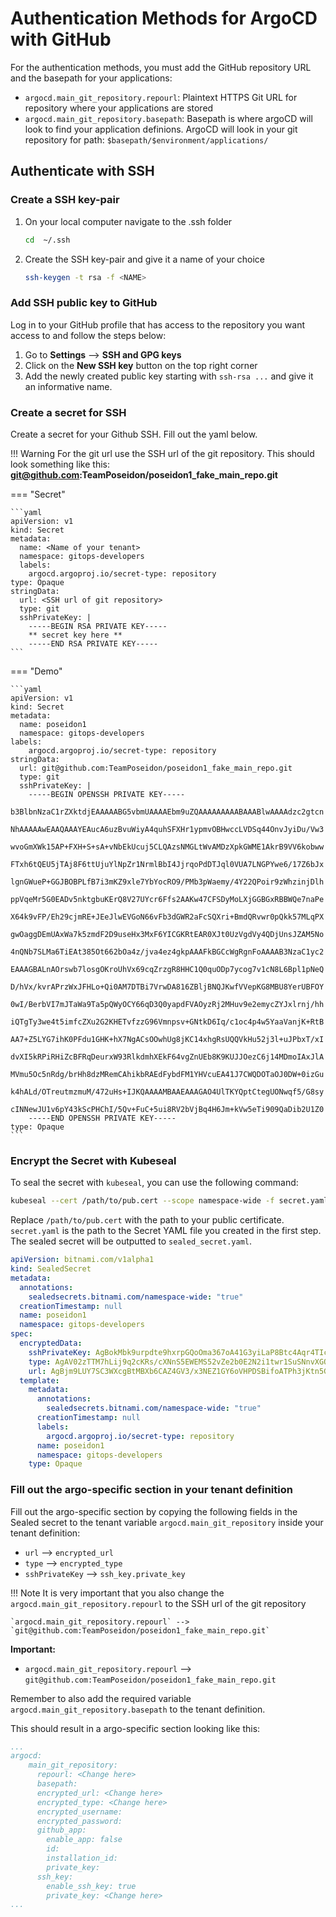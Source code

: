 # Authentication Methods for ArgoCD with GitHub

For the authentication methods, you must add the GitHub repository URL and the basepath for your applications:

- `argocd.main_git_repository.repourl`: Plaintext HTTPS Git URL for repository where your applications are stored 
-  `argocd.main_git_repository.basepath`: Basepath is where argoCD will look to find your application definions. ArgoCD will look in your git repository for path: `$basepath/$environment/applications/`

## Authenticate with SSH

### Create a SSH key-pair

1. On your local computer navigate to the .ssh folder

    ```bash
    cd  ~/.ssh
    ```

2. Create the SSH key-pair and give it a name of your choice

    ```bash
    ssh-keygen -t rsa -f <NAME>
    ```

### Add SSH public key to GitHub

Log in to your GitHub profile that has access to the repository you want access to and follow the steps below:

1. Go to **Settings** --> **SSH and GPG keys**
2. Click on the **New SSH key** button on the top right corner
3. Add the newly created public key starting with `ssh-rsa ...` and give it an informative name.

### Create a secret for SSH

Create a secret for your Github SSH. 
Fill out the yaml below.

!!! Warning 
    For the git url use the SSH url of the git repository. This should look something like this: **git@github.com:TeamPoseidon/poseidon1_fake_main_repo.git**

=== "Secret"

    ```yaml 
    apiVersion: v1
    kind: Secret
    metadata:
      name: <Name of your tenant>
      namespace: gitops-developers
      labels:
        argocd.argoproj.io/secret-type: repository
    type: Opaque
    stringData:
      url: <SSH url of git repository>
      type: git
      sshPrivateKey: |
        -----BEGIN RSA PRIVATE KEY-----
        ** secret key here **
        -----END RSA PRIVATE KEY-----
    ```

=== "Demo"

    ```yaml 
    apiVersion: v1
    kind: Secret
    metadata:
      name: poseidon1
      namespace: gitops-developers
    labels:
        argocd.argoproj.io/secret-type: repository
    stringData:
      url: git@github.com:TeamPoseidon/poseidon1_fake_main_repo.git
      type: git
      sshPrivateKey: |
        -----BEGIN OPENSSH PRIVATE KEY-----
        b3BlbnNzaC1rZXktdjEAAAAABG5vbmUAAAAEbm9uZQAAAAAAAAABAAABlwAAAAdzc2gtcn
        NhAAAAAwEAAQAAAYEAucA6uzBvuWiyA4quhSFXHr1ypmvOBHwccLVDSq44OnvJyiDu/Vw3
        wvoGmXWk15AP+FXH+S+sA+vNbEkUcuj5CLQAzsNMGLtWvAMDzXpkGWME1AkrB9VV6kobww
        FTxh6tQEU5jTAj8F6ttUjuYlNpZr1NrmlBbI4JjrqoPdDTJql0VUA7LNGPYwe6/17Z6bJx
        lgnGWueP+GGJBOBPLfB7i3mKZ9xle7YbYocRO9/PMb3pWaemy/4Y22QPoir9zWhzinjDlh
        ppVqeMr5G0EADv5nktgbuKErQ8V27UYcr6Ffs2AAKw47CFSDyMoLXjGGBGxRBBWQe7naPe
        X64k9vFP/Eh29cjmRE+JEeJlwEVGoN66vFb3dGWR2aFcSQXri+BmdQRvwr0pQkk57MLqPX
        gwOaggDEmUAxWa7k5zmdF2D9useHx3MxF6YICGKRtEAR0XJt0UzVgdVy4QDjUnsJZAM5No
        4nQNb7SLMa6TiEAt385Ot662bOa4z/jva4ez4gkpAAAFkBGCcWgRgnFoAAAAB3NzaC1yc2
        EAAAGBALnAOrswb7losgOKroUhVx69cqZrzgR8HHC1Q0quODp7ycog7v1cN8L6Bpl1pNeQ
        D/hVx/kvrAPrzWxJFHLo+Qi0AM7DTBi7VrwDA816ZBljBNQJKwfVVepKG8MBU8YerUBFOY
        0wI/BerbVI7mJTaWa9Ta5pQWyOCY66qD3Q0yapdFVAOyzRj2MHuv9e2emycZYJxlrnj/hh
        iQTgTy3we4t5imfcZXu2G2KHETvfzzG96Vmnpsv+GNtkD6Iq/c1oc4p4w5YaaVanjK+RtB
        AA7+Z5LYG7ihK0PFdu1GHK+hX7NgACsOOwhUg8jKC14xhgRsUQQVkHu52j3l+uJPbxT/xI
        dvXI5kRPiRHiZcBFRqDeurxW93RlkdmhXEkF64vgZnUEb8K9KUJJOezC6j14MDmoIAxJlA
        MVmu5Oc5nRdg/brHh8dzMRemCAhikbRAEdFybdFM1YHVcuEA41J7CWQDOTaOJ0DW+0izGu
        k4hALd/OTreutmzmuM/472uHs+IJKQAAAAMBAAEAAAGAO4UlTKYQptCtegUONwqf5/G8sy
        cINNewJU1v6pY43kScPHChI/5Qv+FuC+5ui8RV2bVjBq4H6Jm+kVw5eTi909QaDib2U1Z0
        -----END OPENSSH PRIVATE KEY-----
    type: Opaque
    ```


### Encrypt the Secret with Kubeseal

To seal the secret with `kubeseal`, you can use the following command:

```bash
kubeseal --cert /path/to/pub.cert --scope namespace-wide -f secret.yaml -o yaml > sealed_secret.yaml
```
Replace `/path/to/pub.cert` with the path to your public certificate. `secret.yaml` is the path to the Secret YAML file you created in the first step. The sealed secret will be outputted to `sealed_secret.yaml`.

```yaml title="sealed_secret.yaml"
apiVersion: bitnami.com/v1alpha1
kind: SealedSecret
metadata:
  annotations:
    sealedsecrets.bitnami.com/namespace-wide: "true"
  creationTimestamp: null
  name: poseidon1
  namespace: gitops-developers
spec:
  encryptedData:
    sshPrivateKey: AgBokMbk9urpdte9hxrpGQoOma367oA41G3yiLaP8Btc4Aqr4TIcxdKbFjcbZu6W1ytU4MMgyM2m9c7vTPqH/61AnF6pA6BKkNcrViuXziLNWzesDtR8Egj3yNEcqp0la6wHzdmVavYhjcnqhJ9O/2KavLIP/BqEoKx7/vhbf9c8z7J/lgqp5Siq4xadgasgdgaX5dbHpZap+SyCz4GyYpUOhWWYLuoAhCpuY/QzGu0elzOC4BeCmj2bNCLV3lmeHme7skam12n3g0IAU9dnhK+L3lC5BdsmkKWswYuvhLAvEWzF7VKOHqkQEFqlMoOD8f+bBjkaFK3omGf4ir0C4RAq
    type: AgAV02zTTM7hLij9q2cKRs/cXNnS5EWEMS52vZe2b0E2N2i1twr1SuSNnvXGQB4upV1QO++Viwm150UmT+beWIP2QcC+0nqtfqujSzP670ZZvTVKuu7gOa3b5RVg0UHHK0lv+yUDrydK+UZjHDP2MWVmXsc5YanMknwjseo8Q4ad69adgasgSWAzfBRKlZPh
    url: AgBjm9LUY7SC3WXcgBtMBXb6CAZ4GV3/x3NEZ1GY6oVHPDSBifoATPh3jKtn5GUBktw1YsqFRREyuO9A1VNyi4DQu/H86vjo4pwo0G/egWkr4HbQKS6VpbUbwq2U2B3Cnp/A9H+giNuQ3Oj7UWnbOWPndpOTXL6oxFETTpnFDH5asgasgOgrTe6YM2XTNuizyDd
  template:
    metadata:
      annotations:
        sealedsecrets.bitnami.com/namespace-wide: "true"
      creationTimestamp: null
      labels:
        argocd.argoproj.io/secret-type: repository
      name: poseidon1
      namespace: gitops-developers
    type: Opaque

```

### Fill out the argo-specific section in your tenant definition

Fill out the argo-specific section by copying the following fields in the Sealed secret to the tenant variable `argocd.main_git_repository` inside your tenant definition:

* `url` --> `encrypted_url`
* `type` --> `encrypted_type`
* `sshPrivateKey` --> `ssh_key.private_key`


!!! Note
    It is very important that you also change the `argocd.main_git_repository.repourl` to the SSH url of the git repository

    `argocd.main_git_repository.repourl` --> `git@github.com:TeamPoseidon/poseidon1_fake_main_repo.git`

**Important:**

* `argocd.main_git_repository.repourl` --> `git@github.com:TeamPoseidon/poseidon1_fake_main_repo.git`

Remember to also add the required variable `argocd.main_git_repository.basepath` to the tenant definition.

This should result in a argo-specific section looking like this:
```yaml
...
argocd: 
    main_git_repository:
      repourl: <Change here>
      basepath:
      encrypted_url: <Change here>
      encrypted_type: <Change here>
      encrypted_username: 
      encrypted_password: 
      github_app: 
        enable_app: false
        id: 
        installation_id: 
        private_key:
      ssh_key:
        enable_ssh_key: true
        private_key: <Change here>
...
```